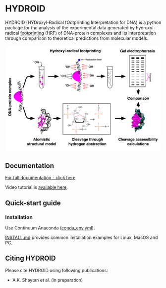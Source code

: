 # HYDROID
HYDROID (HYDroxyl-Radical fOotprinting Interpretation for DNA) is a python package for the analysis of the experimental data generated by hydroxyl-radical [footprinting](https://en.wikipedia.org/wiki/DNA_footprinting) (HRF) of DNA-protein complexes and its interpretation through comparison to theoretical predictions from molecular models.

![HRF](docs/Figure1.png)

## Documentation
[For full documentation - click here](docs/INDEX.md)

Video tutorial is [available here](https://www.youtube.com/playlist?list=PL_GHGdsPyn0nVSvrRnyvuvkRCrNBjqeuC).

## Quick-start guide

### Installation

Use Continuum Anaconda ([conda_env.yml](conda_env.yml)).

[INSTALL.md](INSTALL.md) provides common installation examples for Linux, MacOS and PC.


## Citing HYDROID
Please cite HYDROID using following publications:
- A.K. Shaytan et al. (in preparation)





